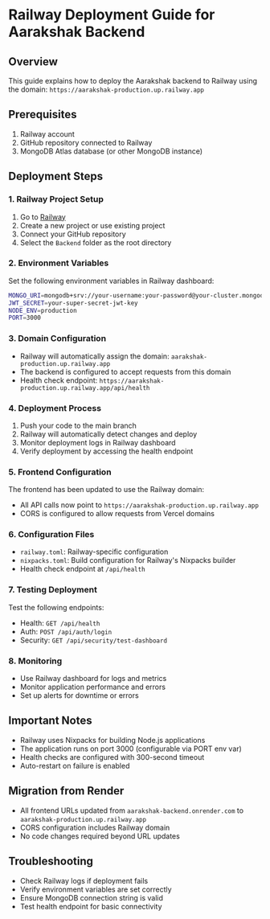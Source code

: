 # Railway Deployment Guide for Aarakshak Backend

## Overview
This guide explains how to deploy the Aarakshak backend to Railway using the domain: `https://aarakshak-production.up.railway.app`

## Prerequisites
1. Railway account
2. GitHub repository connected to Railway
3. MongoDB Atlas database (or other MongoDB instance)

## Deployment Steps

### 1. Railway Project Setup
1. Go to [Railway](https://railway.app)
2. Create a new project or use existing project
3. Connect your GitHub repository
4. Select the `Backend` folder as the root directory

### 2. Environment Variables
Set the following environment variables in Railway dashboard:

```bash
MONGO_URI=mongodb+srv://your-username:your-password@your-cluster.mongodb.net/aarakshak
JWT_SECRET=your-super-secret-jwt-key
NODE_ENV=production
PORT=3000
```

### 3. Domain Configuration
- Railway will automatically assign the domain: `aarakshak-production.up.railway.app`
- The backend is configured to accept requests from this domain
- Health check endpoint: `https://aarakshak-production.up.railway.app/api/health`

### 4. Deployment Process
1. Push your code to the main branch
2. Railway will automatically detect changes and deploy
3. Monitor deployment logs in Railway dashboard
4. Verify deployment by accessing the health endpoint

### 5. Frontend Configuration
The frontend has been updated to use the Railway domain:
- All API calls now point to `https://aarakshak-production.up.railway.app`
- CORS is configured to allow requests from Vercel domains

### 6. Configuration Files
- `railway.toml`: Railway-specific configuration
- `nixpacks.toml`: Build configuration for Railway's Nixpacks builder
- Health check endpoint at `/api/health`

### 7. Testing Deployment
Test the following endpoints:
- Health: `GET /api/health`
- Auth: `POST /api/auth/login`
- Security: `GET /api/security/test-dashboard`

### 8. Monitoring
- Use Railway dashboard for logs and metrics
- Monitor application performance and errors
- Set up alerts for downtime or errors

## Important Notes
- Railway uses Nixpacks for building Node.js applications
- The application runs on port 3000 (configurable via PORT env var)
- Health checks are configured with 300-second timeout
- Auto-restart on failure is enabled

## Migration from Render
- All frontend URLs updated from `aarakshak-backend.onrender.com` to `aarakshak-production.up.railway.app`
- CORS configuration includes Railway domain
- No code changes required beyond URL updates

## Troubleshooting
- Check Railway logs if deployment fails
- Verify environment variables are set correctly
- Ensure MongoDB connection string is valid
- Test health endpoint for basic connectivity